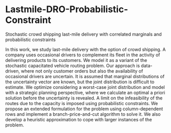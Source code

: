 # Lastmile-DRO-Probabilistic-Constraint
Stochastic crowd shipping last-mile delivery with correlated marginals and probabilistic constraints

In this work, we study last-mile delivery with the option of crowd shipping.
A company uses occasional drivers to complement its fleet in the activity of
delivering products to its customers. We model it as a variant of the stochastic
capacitated vehicle routing problem. Our approach is data-driven, where not
only customer orders but also the availability of occasional drivers are uncertain.
It is assumed that marginal distributions of the uncertainty vector are known,
but the joint distribution is difficult to estimate. We optimize considering a
worst-case joint distribution and model with a strategic planning perspective,
where we calculate an optimal a priori solution before the uncertainty is revealed.
A limit on the infeasibility of the routes due to the capacity is imposed using
probabilistic constraints.
We propose an extended formulation for the problem using column-dependent
rows and implement a branch-price-and-cut algorithm to solve it. We also develop 
a heuristic approximation to cope with larger instances of the problem.
